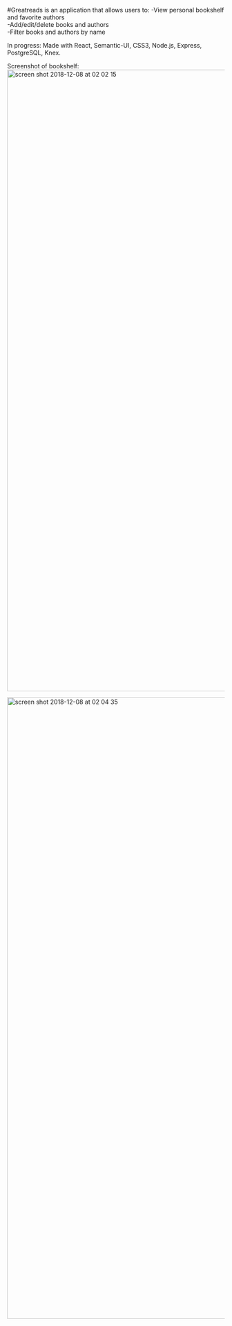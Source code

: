 #Greatreads is an application that allows users to:
-View personal bookshelf and favorite authors <br />
-Add/edit/delete books and authors <br />
-Filter books and authors by name <br />

In progress: Made with React, Semantic-UI, CSS3, Node.js, Express, PostgreSQL, Knex. 

Screenshot of bookshelf:
<img width="1440" alt="screen shot 2018-12-08 at 02 02 15" src="https://user-images.githubusercontent.com/36240410/49684171-5cdb2a80-fa8d-11e8-874e-88e2a41d7f76.png">

<img width="1440" alt="screen shot 2018-12-08 at 02 04 35" src="https://user-images.githubusercontent.com/36240410/49684196-b2afd280-fa8d-11e8-843e-6e4c93864965.png">
